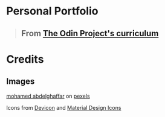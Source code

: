 # Personal Portfolio

> ## From [The Odin Project's curriculum](https://www.theodinproject.com/lessons/advanced-html-and-css-personal-portfolio)

# Credits

## Images

[mohamed abdelghaffar](https://www.pexels.com/@moh-adbelghaffar/) on [pexels](https://www.pexels.com/)

Icons from [Devicon](https://devicon.dev/) and [Material Design Icons](https://materialdesignicons.com/)